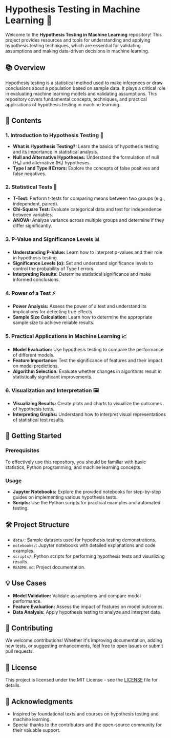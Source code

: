 # Hypothesis Testing in Machine Learning 🧪

Welcome to the **Hypothesis Testing in Machine Learning** repository! This project provides resources and tools for understanding and applying hypothesis testing techniques, which are essential for validating assumptions and making data-driven decisions in machine learning.

## 📚 Overview

Hypothesis testing is a statistical method used to make inferences or draw conclusions about a population based on sample data. It plays a critical role in evaluating machine learning models and validating assumptions. This repository covers fundamental concepts, techniques, and practical applications of hypothesis testing in machine learning.

## 📖 Contents

### 1. **Introduction to Hypothesis Testing** 📝
   - **What is Hypothesis Testing?:** Learn the basics of hypothesis testing and its importance in statistical analysis.
   - **Null and Alternative Hypotheses:** Understand the formulation of null (H₀) and alternative (H₁) hypotheses.
   - **Type I and Type II Errors:** Explore the concepts of false positives and false negatives.

### 2. **Statistical Tests** 🔬
   - **T-Test:** Perform t-tests for comparing means between two groups (e.g., independent, paired).
   - **Chi-Square Test:** Evaluate categorical data and test for independence between variables.
   - **ANOVA:** Analyze variance across multiple groups and determine if they differ significantly.

### 3. **P-Value and Significance Levels** 📊
   - **Understanding P-Value:** Learn how to interpret p-values and their role in hypothesis testing.
   - **Significance Levels (α):** Set and understand significance levels to control the probability of Type I errors.
   - **Interpreting Results:** Determine statistical significance and make informed conclusions.

### 4. **Power of a Test** ⚡
   - **Power Analysis:** Assess the power of a test and understand its implications for detecting true effects.
   - **Sample Size Calculation:** Learn how to determine the appropriate sample size to achieve reliable results.

### 5. **Practical Applications in Machine Learning** 📈
   - **Model Evaluation:** Use hypothesis testing to compare the performance of different models.
   - **Feature Importance:** Test the significance of features and their impact on model predictions.
   - **Algorithm Selection:** Evaluate whether changes in algorithms result in statistically significant improvements.

### 6. **Visualization and Interpretation** 🖼️
   - **Visualizing Results:** Create plots and charts to visualize the outcomes of hypothesis tests.
   - **Interpreting Graphs:** Understand how to interpret visual representations of statistical test results.

## 🚀 Getting Started

### Prerequisites
To effectively use this repository, you should be familiar with basic statistics, Python programming, and machine learning concepts.

### Usage
- **Jupyter Notebooks:** Explore the provided notebooks for step-by-step guides on implementing various hypothesis tests.
- **Scripts:** Use the Python scripts for practical examples and automated testing.

## 🛠️ Project Structure
- `data/`: Sample datasets used for hypothesis testing demonstrations.
- `notebooks/`: Jupyter notebooks with detailed explanations and code examples.
- `scripts/`: Python scripts for performing hypothesis tests and visualizing results.
- `README.md`: Project documentation.

## 💡 Use Cases
- **Model Validation:** Validate assumptions and compare model performance.
- **Feature Evaluation:** Assess the impact of features on model outcomes.
- **Data Analysis:** Apply hypothesis testing to analyze and interpret data.

## 🤝 Contributing
We welcome contributions! Whether it's improving documentation, adding new tests, or suggesting enhancements, feel free to open issues or submit pull requests.

## 📄 License
This project is licensed under the MIT License - see the [LICENSE](LICENSE) file for details.

## 👥 Acknowledgments
- Inspired by foundational texts and courses on hypothesis testing and machine learning.
- Special thanks to the contributors and the open-source community for their valuable support.
